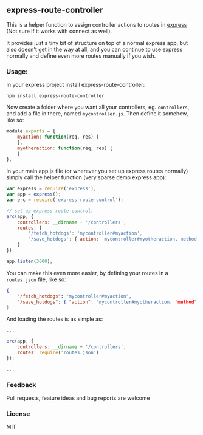 ## express-route-controller

This is a helper function to assign controller actions to routes
in [express](http://expressjs.com/) (Not sure if it works with connect as well).

It provides just a tiny bit of structure on top of a normal express app, but also
doesn't get in the way at all, and you can continue to use express normally and
define even more routes manually if you wish.

### Usage:

In your express project install express-route-controller:

```
npm install express-route-controller
```

Now create a folder where you want all your controllers, eg. `controllers`, and add a file in there,
named `mycontroller.js`. Then define it somehow, like so:

```javascript
module.exports = {
    myaction: function(req, res) {
    },
    myotheraction: function(req, res) {
    }
};
```

In your main app.js file (or wherever you set up express routes normally) simply call the helper
function (very sparse demo express app):

```javascript
var express = require('express');
var app = express();
var erc = require('express-route-control');

// set up express route control:
erc(app, {
    controllers: __dirname + '/controllers',
    routes: {
        '/fetch_hotdogs': 'mycontroller#myaction',
        '/save_hotdogs': { action: 'mycontroller#myotheraction, method: 'post' }
    }
});

app.listen(3000);
```

You can make this even more easier, by defining your routes in a `routes.json` file, like so:
```json
{
    "/fetch_hotdogs": "mycontroller#myaction",
    "/save_hotdogs": { "action": "mycontroller#myotheraction, "method": "post" }
}
```

And loading the routes is as simple as:

```javascript
...

erc(app, {
    controllers: __dirname + '/controllers',
    routes: require('routes.json')
});

...
```

### Feedback

Pull requests, feature ideas and bug reports are welcome

### License

MIT

